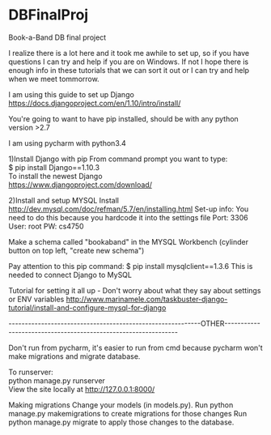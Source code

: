 # DBFinalProj
Book-a-Band DB final project


I realize there is a lot here and it took me awhile to set up, so if you have questions I can try and help if you are on Windows. If not I hope there is enough info in these tutorials that we can sort it out or I can try and help when we meet tommorrow.

I am using this guide to set up Django<br/>
https://docs.djangoproject.com/en/1.10/intro/install/<br/>

You're going to want to have pip installed, should be with any python version >2.7

I am using pycharm with python3.4

1)Install Django with pip
From command prompt you want to type:<br/>
  $ pip install Django==1.10.3<br/>
To install the newest Django<br/>
https://www.djangoproject.com/download/<br/>

2)Install and setup MYSQL
Install
http://dev.mysql.com/doc/refman/5.7/en/installing.html
Set-up info: You need to do this because you hardcode it into the settings file
  Port: 3306
  User: root
  PW: cs4750

Make a schema called "bookaband" in the MYSQL Workbench (cylinder button on top left, "create new schema")

Pay attention to this pip command:
  $ pip install mysqlclient==1.3.6
This is needed to connect Django to MySQL

Tutorial for setting it all up - Don't worry about what they say about settings or ENV variables
http://www.marinamele.com/taskbuster-django-tutorial/install-and-configure-mysql-for-django



-----------------------------------------------------------OTHER---------------------------------------------------------------

Don't run from pycharm, it's easier to run from cmd because pycharm won't make migrations and migrate database.

To runserver:<br/>
  python manage.py runserver<br/>
  View the site locally at http://127.0.0.1:8000/<br/>

Making migrations
  Change your models (in models.py).
  Run python manage.py makemigrations to create migrations for those changes
  Run python manage.py migrate to apply those changes to the database.
  

